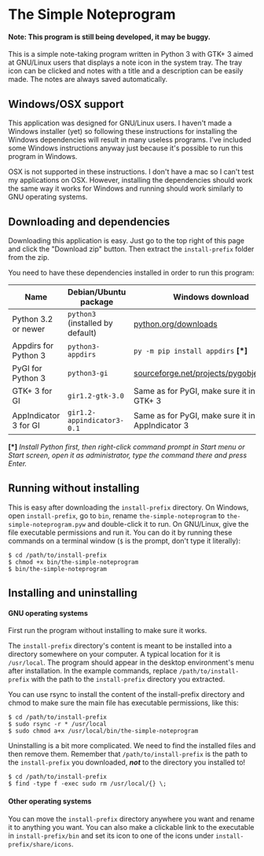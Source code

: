 # The Simple Noteprogram

#### __Note:__ This program is still being developed, it may be buggy.

This is a simple note-taking program written in Python 3 with GTK+ 3 aimed at GNU/Linux users that displays a note icon in the system tray. The tray icon can be clicked and notes with a title and a description can be easily made. The notes are always saved automatically.

## Windows/OSX support

This application was designed for GNU/Linux users. I haven't made a Windows installer (yet) so following these instructions for installing the Windows dependencies will result in many useless programs. I've included some Windows instructions anyway just because it's possible to run this program in Windows.

OSX is not supported in these instructions. I don't have a mac so I can't test my applications on OSX. However, installing the dependencies should work the same way it works for Windows and running should work similarly to GNU operating systems.

## Downloading and dependencies

Downloading this application is easy. Just go to the top right of this page and click the "Download zip" button. Then extract the `install-prefix` folder from the zip.

You need to have these dependencies installed in order to run this program:

| Name                  | Debian/Ubuntu package             | Windows download                                                                              |
|-----------------------|-----------------------------------|-----------------------------------------------------------------------------------------------|
| Python 3.2 or newer   | `python3` (installed by default)  | [python.org/downloads](https://www.python.org/downloads/)                                     |
| Appdirs for Python 3  | `python3-appdirs`                 | `py -m pip install appdirs` __[\*]__                                                          |
| PyGI for Python 3     | `python3-gi`                      | [sourceforge.net/projects/pygobjectwin32](https://sourceforge.net/projects/pygobjectwin32/)   |
| GTK+ 3 for GI         | `gir1.2-gtk-3.0`                  | Same as for PyGI, make sure it installs GTK+ 3                                                |
| AppIndicator 3 for GI | `gir1.2-appindicator3-0.1`        | Same as for PyGI, make sure it installs AppIndicator 3                                        |

__[\*]__ *Install Python first, then right-click command prompt in Start menu or Start screen, open it as administrator, type the command there and press Enter.*

## Running without installing

This is easy after downloading the `install-prefix` directory. On Windows, open `install-prefix`, go to `bin`, rename `the-simple-noteprogram` to `the-simple-noteprogram.pyw` and double-click it to run. On GNU/Linux, give the file executable permissions and run it. You can do it by running these commands on a terminal window (`$` is the prompt, don't type it literally):

    $ cd /path/to/install-prefix
    $ chmod +x bin/the-simple-noteprogram
    $ bin/the-simple-noteprogram

## Installing and uninstalling

#### GNU operating systems

First run the program without installing to make sure it works.

The `install-prefix` directory's content is meant to be installed into a directory somewhere on your computer. A typical location for it is `/usr/local`. The program should appear in the desktop environment's menu after installation. In the example commands, replace `/path/to/install-prefix` with the path to the `install-prefix` directory you extracted.

You can use rsync to install the content of the install-prefix directory and chmod to make sure the main file has executable permissions, like this:

    $ cd /path/to/install-prefix
    $ sudo rsync -r * /usr/local
    $ sudo chmod a+x /usr/local/bin/the-simple-noteprogram

Uninstalling is a bit more complicated. We need to find the installed files and then remove them. Remember that `/path/to/install-prefix` is the path to the `install-prefix` you downloaded, __*not*__ to the directory you installed to!

    $ cd /path/to/install-prefix
    $ find -type f -exec sudo rm /usr/local/{} \;

#### Other operating systems

You can move the `install-prefix` directory anywhere you want and rename it to anything you want. You can also make a clickable link to the executable in `install-prefix/bin` and set its icon to one of the icons under `install-prefix/share/icons`.
